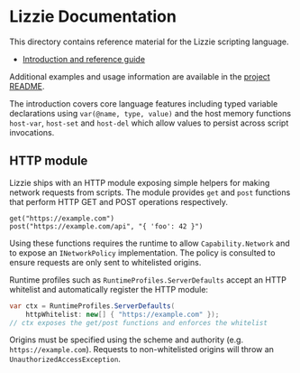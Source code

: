 # Lizzie Documentation

This directory contains reference material for the Lizzie scripting language.

- [Introduction and reference guide](introduction.md)

Additional examples and usage information are available in the [project README](../README.md).

The introduction covers core language features including typed variable
declarations using `var(@name, type, value)` and the host memory functions
`host-var`, `host-set` and `host-del` which allow values to persist across script
invocations.

## HTTP module

Lizzie ships with an HTTP module exposing simple helpers for making network
requests from scripts. The module provides `get` and `post` functions that
perform HTTP GET and POST operations respectively.

```lizzie
get("https://example.com")
post("https://example.com/api", "{ 'foo': 42 }")
```

Using these functions requires the runtime to allow `Capability.Network` and
to expose an `INetworkPolicy` implementation. The policy is consulted to ensure
requests are only sent to whitelisted origins.

Runtime profiles such as `RuntimeProfiles.ServerDefaults` accept an HTTP
whitelist and automatically register the HTTP module:

```csharp
var ctx = RuntimeProfiles.ServerDefaults(
    httpWhitelist: new[] { "https://example.com" });
// ctx exposes the get/post functions and enforces the whitelist
```

Origins must be specified using the scheme and authority (e.g.
`https://example.com`). Requests to non-whitelisted origins will throw an
`UnauthorizedAccessException`.


